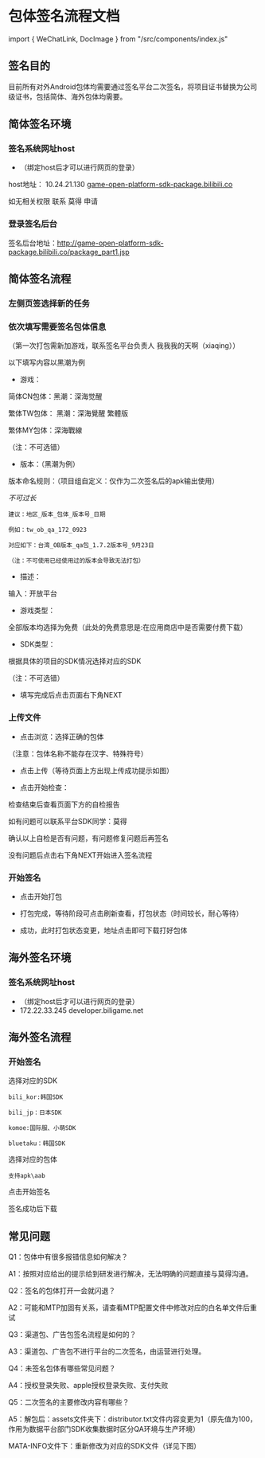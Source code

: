 # 包体签名流程文档
import { WeChatLink, DocImage } from "/src/components/index.js"

## 签名目的

目前所有对外Android包体均需要通过签名平台二次签名，将项目证书替换为公司级证书，包括简体、海外包体均需要。

## 简体签名环境

### 签名系统网址host

* （绑定host后才可以进行网页的登录）

host地址： 10.24.21.130
[game-open-platform-sdk-package.bilibili.co](http://game-open-platform-sdk-package.bilibili.co)

如无相关权限 联系 <WeChatLink name='莫得'>莫得</WeChatLink> 申请

### 登录签名后台

签名后台地址：<http://game-open-platform-sdk-package.bilibili.co/package_part1.jsp>


## 简体签名流程

### 左侧页签选择新的任务

<DocImage src='rename/be59287e4dc547f7fed8d3ff5b105065.png'></DocImage>

### 依次填写需要签名包体信息

（第一次打包需新加游戏，联系签名平台负责人  <WeChatLink name='我我我的天啊'>我我我的天啊（xiaqing）</WeChatLink>）

以下填写内容以黑潮为例

* 游戏：

简体CN包体：黑潮：深海觉醒

繁体TW包体： 黑潮：深海覺醒 繁體版

繁体MY包体：深海戰線

（注：不可选错）

* 版本：（黑潮为例）

版本命名规则：（项目组自定义：仅作为二次签名后的apk输出使用）

*不可过长*

    建议：地区_版本_包体_版本号_日期

    例如：tw_ob_qa_172_0923

    对应如下：台湾_OB版本_qa包_1.7.2版本号_9月23日

    （注：不可使用已经使用过的版本会导致无法打包）

* 描述：

输入：开放平台

* 游戏类型：

全部版本均选择为免费（此处的免费意思是:在应用商店中是否需要付费下载）

* SDK类型：

根据具体的项目的SDK情况选择对应的SDK

（注：不可选错）

* 填写完成后点击页面右下角NEXT

### 上传文件

* 点击浏览：选择正确的包体

（注意：包体名称不能存在汉字、特殊符号）

<DocImage src='rename/24d5e68ccaf2484b008714e86dbf56cb.png'></DocImage>

* 点击上传（等待页面上方出现上传成功提示如图）

<DocImage src='rename/08842b560970ff5a00ea8518d11ab74e.png'></DocImage>
 
* 点击开始检查：

<DocImage src='rename/da0a8b57b5a4a3d37c742cff46995d97.png'></DocImage>

检查结束后查看页面下方的自检报告

如有问题可以联系平台SDK同学：<WeChatLink name='莫得'>莫得</WeChatLink>

确认以上自检是否有问题，有问题修复问题后再签名

没有问题后点击右下角NEXT开始进入签名流程

### 开始签名

* 点击开始打包

<DocImage src='rename/6afcb37e7f47098956af8fe64cecf994.png'></DocImage>


* 打包完成，等待阶段可点击刷新查看，打包状态（时间较长，耐心等待）

* 成功，此时打包状态变更，地址点击即可下载打好包体

<DocImage src='rename/ce46bf6cf46567a568fe824f44b77078.png'></DocImage>

## 海外签名环境

### 签名系统网址host

* （绑定host后才可以进行网页的登录）
* 172.22.33.245 developer.biligame.net

## 海外签名流程

### 开始签名
选择对应的SDK

    bili_kor:韩国SDK

    bili_jp：日本SDK

    komoe:国际服、小萌SDK

    bluetaku：韩国SDK

选择对应的包体

    支持apk\aab

点击开始签名

签名成功后下载

<DocImage src='rename/inteweb.png'></DocImage>

## 常见问题

Q1：包体中有很多报错信息如何解决？

A1：按照对应给出的提示给到研发进行解决，无法明确的问题直接与<WeChatLink name='莫得'>莫得</WeChatLink>沟通。

Q2：签名的包体打开一会就闪退？

A2：可能和MTP加固有关系，请查看MTP配置文件中修改对应的白名单文件后重试

Q3：渠道包、广告包签名流程是如何的？

A3：渠道包、广告包不进行平台的二次签名，由运营进行处理。

Q4：未签名包体有哪些常见问题？

A4：授权登录失败、apple授权登录失败、支付失败

Q5：二次签名的主要修改内容有哪些？

A5：解包后：assets文件夹下：distributor.txt文件内容变更为1（原先值为100，作用为数据平台部门SDK收集数据时区分QA环境与生产环境）

MATA-INFO文件下：重新修改为对应的SDK文件（详见下图）

<DocImage src='rename/a06fb1d844c12a2bbfe4a5fb1a234d85.png'></DocImage>
